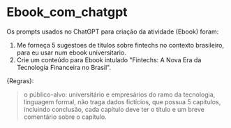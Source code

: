 # Ebook_com_chatgpt

Os prompts usados no ChatGPT para criação da atividade (Ebook) foram:

1. Me forneça 5 sugestoes de titulos sobre fintechs no contexto brasileiro, para eu usar num ebook universitario.
2. Crie um conteúdo para Ebook intulado "Fintechs: A Nova Era da Tecnologia Financeira no Brasil".

{Regras}:
> o público-alvo: universitário e empresários do ramo da tecnologia,
> linguagem formal,
> não traga dados fictícios,
> que possua 5 capitulos, incluindo conclusão,
> cada capítulo deve ter o título e um breve comentário sobre o capítulo.
